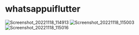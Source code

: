 # whatsappuiflutter









![Screenshot_20221118_114913](https://user-images.githubusercontent.com/113675481/202635121-19f13160-5e19-4aeb-a27c-274b731da137.png)
![Screenshot_20221118_115003](https://user-images.githubusercontent.com/113675481/202635129-81e0ad81-3bac-4755-8375-fa256e95a6f2.png)
![Screenshot_20221118_115016](https://user-images.githubusercontent.com/113675481/202635132-3486fb04-b9ef-4417-af1a-3ebfa93c9b79.png)








